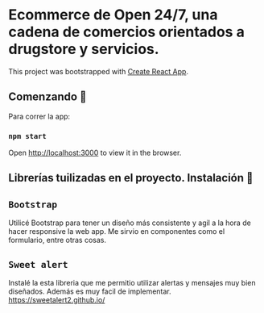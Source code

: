 # Ecommerce de Open 24/7, una cadena de comercios orientados a drugstore y servicios.

This project was bootstrapped with [Create React App](https://github.com/facebook/create-react-app).

## Comenzando 🚀 

Para correr la app:
### `npm start`

Open [http://localhost:3000](http://localhost:3000) to view it in the browser.

## Librerías tuilizadas en el proyecto. Instalación 🔧

## `Bootstrap`

Utilicé Bootstrap para tener un diseño más consistente y agil a la hora de hacer responsive la web app. 
Me sirvio en componentes como el formulario, entre otras cosas.

## `Sweet alert`
Instalé la esta libreria que me permitio utilizar alertas y mensajes muy bien diseñados. 
Además es muy facil de implementar. https://sweetalert2.github.io/
